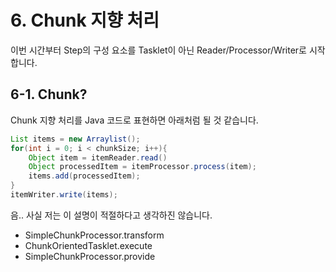 # 6. Chunk 지향 처리
 
이번 시간부터 Step의 구성 요소를 Tasklet이 아닌 Reader/Processor/Writer로 시작합니다.  


## 6-1. Chunk?

Chunk 지향 처리를 Java 코드로 표현하면 아래처럼 될 것 같습니다.

```java
List items = new Arraylist();
for(int i = 0; i < chunkSize; i++){
    Object item = itemReader.read()
    Object processedItem = itemProcessor.process(item);
    items.add(processedItem);
}
itemWriter.write(items);
```

음.. 사실 저는 이 설명이 적절하다고 생각하진 않습니다.  

* SimpleChunkProcessor.transform
* ChunkOrientedTasklet.execute
* SimpleChunkProcessor.provide
